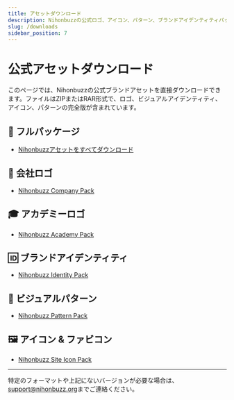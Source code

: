 ```yaml
---
title: アセットダウンロード
description: Nihonbuzzの公式ロゴ、アイコン、パターン、ブランドアイデンティティパックをダウンロードできます。
slug: /downloads
sidebar_position: 7
---
```


# 公式アセットダウンロード

このページでは、Nihonbuzzの公式ブランドアセットを直接ダウンロードできます。ファイルはZIPまたはRAR形式で、ロゴ、ビジュアルアイデンティティ、アイコン、パターンの完全版が含まれています。

## 🎒 フルパッケージ

- [Nihonbuzzアセットをすべてダウンロード](../static/assets/Brand-Pack/Nihonbuzz-Brand-Guideline-All-Pack.zip)

## 🏢 会社ロゴ

- [Nihonbuzz Company Pack](../static/assets/Brand-Pack/Nihonbuzz-Company-Pack.zip)

## 🎓 アカデミーロゴ

- [Nihonbuzz Academy Pack](../static/assets/Brand-Pack/Nihonbuzz-Academy-Pack.zip)

## 🆔 ブランドアイデンティティ

- [Nihonbuzz Identity Pack](../static/assets/Brand-Pack/Nihonbuzz-Identity-Pack.zip)

## 🧩 ビジュアルパターン

- [Nihonbuzz Pattern Pack](../static/assets/Brand-Pack/Nihonbuzz-Pattern-Pack.zip)

## 🖼️ アイコン & ファビコン

- [Nihonbuzz Site Icon Pack](../static/assets/Brand-Pack/Nihonbuzz-Site-Icon-Pack.rar)

---

特定のフォーマットや上記にないバージョンが必要な場合は、[support@nihonbuzz.org](/hubungi-kami)までご連絡ください。
